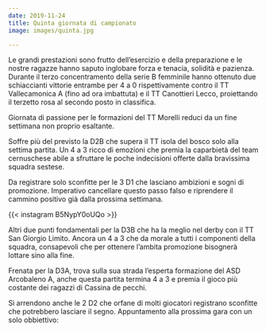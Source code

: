 ```yaml
---
date: 2019-11-24
title: Quinta giornata di campionato
image: images/quinta.jpg

---
```


Le grandi prestazioni sono frutto dell’esercizio e della preparazione e le nostre ragazze hanno saputo inglobare forza e tenacia, solidità e pazienza. Durante il terzo concentramento della serie B femminile hanno ottenuto due schiaccianti vittorie entrambe per 4 a 0 rispettivamente contro il TT Vallecamonica A (fino ad ora imbattuta) e il TT Canottieri Lecco, proiettando il terzetto rosa al secondo posto in classifica.

Giornata di passione per le formazioni del TT Morelli reduci da un fine settimana non proprio esaltante.

Soffre più del previsto la D2B che supera il TT isola del bosco solo alla settima partita. Un 4 a 3 ricco di emozioni che premia la caparbietà del team cernuschese abile a sfruttare le poche indecisioni offerte dalla bravissima squadra sestese.

Da registrare solo sconfitte per le 3 D1 che lasciano ambizioni e sogni di promozione. 
Imperativo cancellare questo passo falso e riprendere il cammino positivo già dalla prossima settimana.


{{< instagram B5NypY0oUQo >}}

Altri due punti fondamentali per la D3B che ha la meglio nel derby con il TT San Giorgio Limito. Ancora un 4 a 3 che da morale a tutti i componenti della squadra, consapevoli che per ottenere l’ambita promozione bisognerà lottare sino alla fine.

Frenata per la D3A, trova sulla sua strada l’esperta formazione del ASD Arcobaleno A, anche questa partita termina 4 a 3 e premia il gioco più costante dei ragazzi di Cassina de pecchi.

Si arrendono anche le 2 D2 che orfane di molti giocatori registrano sconfitte che potrebbero lasciare il segno. Appuntamento alla prossima gara con un solo obbiettivo:
